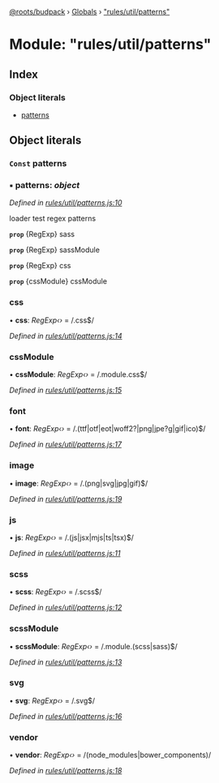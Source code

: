 [@roots/budpack](../README.md) › [Globals](../globals.md) › ["rules/util/patterns"](_rules_util_patterns_.md)

# Module: "rules/util/patterns"

## Index

### Object literals

* [patterns](_rules_util_patterns_.md#const-patterns)

## Object literals

### `Const` patterns

### ▪ **patterns**: *object*

*Defined in [rules/util/patterns.js:10](https://github.com/roots/bud-support/blob/5f43850/src/budpack/builder/webpack/rules/util/patterns.js#L10)*

loader test regex patterns

**`prop`** {RegExp} sass

**`prop`** {RegExp} sassModule

**`prop`** {RegExp} css

**`prop`** {cssModule} cssModule

###  css

• **css**: *RegExp‹›* = /\.css$/

*Defined in [rules/util/patterns.js:14](https://github.com/roots/bud-support/blob/5f43850/src/budpack/builder/webpack/rules/util/patterns.js#L14)*

###  cssModule

• **cssModule**: *RegExp‹›* = /\.module\.css$/

*Defined in [rules/util/patterns.js:15](https://github.com/roots/bud-support/blob/5f43850/src/budpack/builder/webpack/rules/util/patterns.js#L15)*

###  font

• **font**: *RegExp‹›* = /\.(ttf|otf|eot|woff2?|png|jpe?g|gif|ico)$/

*Defined in [rules/util/patterns.js:17](https://github.com/roots/bud-support/blob/5f43850/src/budpack/builder/webpack/rules/util/patterns.js#L17)*

###  image

• **image**: *RegExp‹›* = /\.(png|svg|jpg|gif)$/

*Defined in [rules/util/patterns.js:19](https://github.com/roots/bud-support/blob/5f43850/src/budpack/builder/webpack/rules/util/patterns.js#L19)*

###  js

• **js**: *RegExp‹›* = /\.(js|jsx|mjs|ts|tsx)$/

*Defined in [rules/util/patterns.js:11](https://github.com/roots/bud-support/blob/5f43850/src/budpack/builder/webpack/rules/util/patterns.js#L11)*

###  scss

• **scss**: *RegExp‹›* = /\.scss$/

*Defined in [rules/util/patterns.js:12](https://github.com/roots/bud-support/blob/5f43850/src/budpack/builder/webpack/rules/util/patterns.js#L12)*

###  scssModule

• **scssModule**: *RegExp‹›* = /\.module\.(scss|sass)$/

*Defined in [rules/util/patterns.js:13](https://github.com/roots/bud-support/blob/5f43850/src/budpack/builder/webpack/rules/util/patterns.js#L13)*

###  svg

• **svg**: *RegExp‹›* = /\.svg$/

*Defined in [rules/util/patterns.js:16](https://github.com/roots/bud-support/blob/5f43850/src/budpack/builder/webpack/rules/util/patterns.js#L16)*

###  vendor

• **vendor**: *RegExp‹›* = /(node_modules|bower_components)/

*Defined in [rules/util/patterns.js:18](https://github.com/roots/bud-support/blob/5f43850/src/budpack/builder/webpack/rules/util/patterns.js#L18)*
